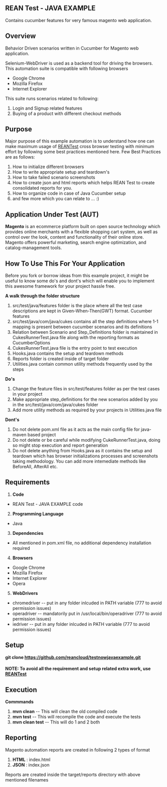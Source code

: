 ## REAN Test - JAVA EXAMPLE  
Contains cucumber features for very famous magento web application.

## Overview 

Behavior Driven scenarios written in Cucumber for Magento web application.

Selenium-WebDriver is used as a backend tool for driving the browsers. This automation suite is compatible with following browsers
* Google Chrome
* Mozilla Firefox
* Internet Explorer

This suite runs scenarios related to following:

1. Login and Signup related features
2. Buying of a product with different checkout methods

## Purpose 

Major purpose of this example automation is to understand how one can make maximum usage of [REANTest](https://rean-platform.reancloud.com/reantest#/dashboard/home) cross browser testing with minimum effort by following some best practices mentioned here. 
Few Best Practices are as follows:

1. How to initialize different browsers
2. How to write appropriate setup and teardown's
3. How to take failed scenario screenshots
4. How to create json and html reports which helps REAN Test to create consolidated reports for you.
5. How to organize code in case of Java Cucumber setup
6. and few more which you can relate to ... :)

## Application Under Test (AUT) 

__Magento__ is an ecommerce platform built on open source technology which provides online merchants with a flexible shopping cart system, as well as control over the look, content and functionality of their online store. Magento offers powerful marketing, search engine optimization, and catalog-management tools.


## How To Use This For Your Application 

Before you fork or borrow ideas from this example project, it might be useful to know some do's and dont's which will enable you to implement this awesome framework for your project hassle free.

__A walk through the folder structure__

1. src/test/java/features folder is the place where all the test case descriptions are kept in Given-When-Then(GWT) format. Cucumber features
2. src/test/java/com/java/cukes contains all the step definitions where 1-1 mapping is present between cucumber scenarios and its definitions
3. Relation between Scenario and Step_Definitions folder is maintained in CukesRunnerTest.java file along with the reporting formats as CucumberOptions
4. CukesRunnerTest.java file is the entry point to test execution
5. Hooks.java contains the setup and teardown methods
6. Reports folder is created inside of target folder
7. Utilities.java contain common utility methods frequently used by the steps

__Do's__

1. Change the feature files in src/test/features folder as per the test cases in your project
2. Make appropriate step_definitions for the new scenarios added by you in the src/test/java/com/java/cukes folder
3. Add more utility methods as required by your projects in Utilities.java file

__Dont's__

1. Do not delete pom.xml file as it acts as the main config file for java-maven based project
2. Do not delete or be careful while modifying CukeRunnerTest.java, doing so might stop execution and report generation
3. Do not delete anything from Hooks.java as it contains the setup and teardown which has browser initializations processes and screenshots taking methodology. You can add more intemediate methods like BeforeAll, AfterAll etc.


## Requirements 

1. __Code__
  * REAN Test - JAVA EXAMPLE code 
2. __Programming Language__
  * Java
3. __Dependencies__
  * All mentioned in pom.xml file, no additional dependency installation required
4. __Browsers__
  * Google Chrome
  * Mozilla Firefox
  * Internet Explorer
  * Opera
5. __WebDrivers__
  * chromedriver -- put in any folder inlcuded in PATH variable (777 to avoid permission issues)
  * operadriver -- mandatorily put in /usr/local/bin/operadriver (777 to avoid permission issues)
  * iedriver -- put in any folder inlcuded in PATH variable (777 to avoid permission issues)


## Setup 

__git clone https://github.com/reancloud/testnowjavaexample.git__

#### NOTE: To avoid all the requirement and setup related extra work, use [REANTest](https://rean-platform.reancloud.com/reantest#/dashboard/home) 

## Execution 

__Commmands__ 

1. __mvn clean__ -- This will clean the old compiled code
2. __mvn test__ -- This will recompile the code and execute the tests
3. __mvn clean test__ -- This will do 1 and 2 both

## Reporting 
Magento automation reports are created in following 2 types of format

1. __HTML__ : index.html
2. __JSON__ : index.json

Reports are created inside the target/reports directory with above mentioned filenames
